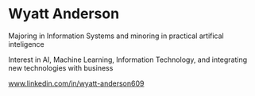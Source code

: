 # Wyatt Anderson

Majoring in Information Systems and minoring in practical artifical inteligence

Interest in AI, Machine Learning, Information Technology, and integrating new technologies with business

www.linkedin.com/in/wyatt-anderson609

